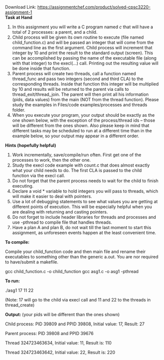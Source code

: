 Download Link: https://assignmentchef.com/product/solved-cpsc3220-assignment-1
<br>
<strong>Task at Hand</strong>

<ol>

 <li>In this assignment you will write a C program named <em>c</em> that will have a total of 2 processes: a parent, and a child.</li>

 <li>Child process will be given its own routine to execute (file named child_function.c) and will be passed an integer that will come from the command line as the first argument. Child process will increment that integer by 10 and print the result to the standard output (screen). This can be accomplished by passing the name of the executable file (along with that integer) to the execl(…) call. Printing out the resulting value will be done inside that function.</li>

 <li>Parent process will create two threads, call a function named thread_func and pass two integers (second and third CLA) to the corresponding threads. Inside that function this integer will be multiplied by 10 and results will be returned to the parent via calls to thread_exit/thread_join. The parent will then print all his information (pids, data values) from the main (NOT from the thread function). Please study the examples in Files/code examples/processes and threads folder.</li>

 <li>When you execute your program, your output should be exactly as the one shown below, with the exception of the process/thread ids – those will be different from the ones shown. Also please keep in mind that different tasks may be scheduled to run at a different time than in the example below, so your output may appear in a different order.</li>

</ol>

<strong>Hints (hopefully helpful)</strong>

<ol>

 <li>Work incrementally, save/compile/run often. First get one of the processes to work, then the other one.</li>

 <li>Study the execl code example with count.c that does almost exactly what your child needs to do. The first CLA is passed to the child function via the execl call.</li>

 <li>Do not forget that the parent process needs to wait for the child to finish executing.</li>

 <li>Declare a void * variable to hold integers you will pass to threads, which will make it easier to deal with pointers.</li>

 <li>Use a lot of debugging statements to see what values you are getting at different points of execution. This will be especially helpful when you are dealing with returning and casting pointers.</li>

 <li>Do not forget to include header libraries for threads and processes and use -pthread to compile file that handles threads.</li>

 <li>Have a plan A and plan B, do not wait till the last moment to start this assignment, as unforeseen events happen at the least convenient time.</li>

</ol>

<strong>To compile:</strong>

Compile your child_function code and then main file and rename their executables to something other than the generic a.out. You are nor required to have/submit a makefile.

gcc child_function.c -o child_function gcc asg1.c -o asg1 -pthread

<strong>To run:</strong>

./asg1 17 11 22

(Note: 17 will go to the child via execl call and 11 and 22 to the threads in thread_create)

<strong>Output:  </strong>(your pids will be different than the ones shown)

Child process: PID 39809 and PPID 39808, Initial value: 17, Result:  27

Parent process: PID 39808 and PPID 39676

Thread 324723463634, Initial value: 11,  Result is: 110

Thread 324723463642,  Initial value: 22,  Result is: 220